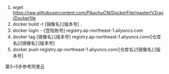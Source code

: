 1. wget https://raw.githubusercontent.com/PikachuCN/DockerFile/master/V2ray/Dockerfile
2. docker build -t [镜像名]:[版本号] .
3. docker login --[登陆账号] registry.ap-northeast-1.aliyuncs.com
4. docker tag [镜像名]:[版本号] registry.ap-northeast-1.aliyuncs.com/[仓库名]/[镜像名]:[版本号]
5. docker push registry.ap-northeast-1.aliyuncs.com/[仓库名]/[镜像名]:[版本号]


第3~5步参考阿里云
